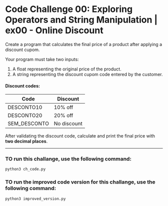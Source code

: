 # Code Challenge 00: Exploring Operators and String Manipulation | ex00 - Online Discount

Create a program that calculates the final price of a product after applying a discount cupom.

Your program must take two inputs:
1. A float representing the original price of the product.  
2. A string representing the discount cupom code entered by the customer.

#### Discount codes:

| Code           | Discount   |
|----------------|------------|
| DESCONTO10     | 10% off    |
| DESCONTO20     | 20% off    |
| SEM_DESCONTO   | No discount|

After validating the discount code, calculate and print the final price with **two decimal places**.

---
### TO run this challange, use the following command:
```bash
python3 ch_code.py
```

### TO run the improved code version for this challange, use the following command:
```bash
python3 improved_version.py
```